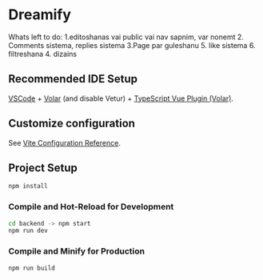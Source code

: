 # Dreamify

Whats left to do:
1.editoshanas vai public vai nav sapnim, var nonemt
2. Comments sistema, replies sistema
3.Page par guleshanu
5. like sistema
6. filtreshana
4. dizains 


## Recommended IDE Setup

[VSCode](https://code.visualstudio.com/) + [Volar](https://marketplace.visualstudio.com/items?itemName=Vue.volar) (and disable Vetur) + [TypeScript Vue Plugin (Volar)](https://marketplace.visualstudio.com/items?itemName=Vue.vscode-typescript-vue-plugin).

## Customize configuration

See [Vite Configuration Reference](https://vitejs.dev/config/).

## Project Setup

```sh
npm install
```

### Compile and Hot-Reload for Development

```sh
cd backend -> npm start
npm run dev
```

### Compile and Minify for Production

```sh
npm run build
```
